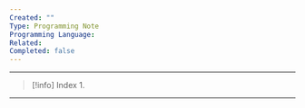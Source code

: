 ```yaml
---
Created: ""
Type: Programming Note
Programming Language: 
Related: 
Completed: false
---
```

---

>[!info] Index
>1. 

---
